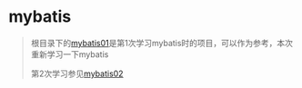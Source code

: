 # mybatis

> 根目录下的[mybatis01](mybatis01)是第1次学习mybatis时的项目，可以作为参考，本次重新学习一下mybatis
>
> 第2次学习参见[mybatis02](mybatis02)

